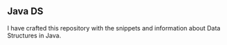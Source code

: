 ## Java DS 

I have crafted this repository with the snippets and information about Data Structures in Java.